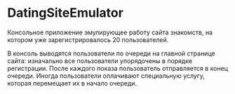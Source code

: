 # DatingSiteEmulator
Консольное приложение эмулирующее работу сайта знакомств, на котором уже зарегистрировалось 20 пользователей. 

В консоль выводятся пользователи по очереди на главной странице сайта: изначально все пользователи упорядочены в порядке регистрации. После каждого показа пользователь отправляется в конец очереди. Иногда пользователи оплачивают специальную услугу, которая перемещает их в начало очереди.
